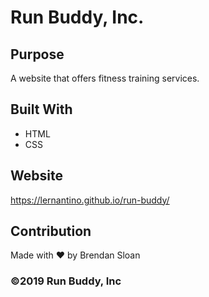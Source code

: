 # Run Buddy, Inc.
## Purpose
A website that offers fitness training services.

## Built With
* HTML
* CSS

## Website
https://lernantino.github.io/run-buddy/

## Contribution
Made with ❤️ by Brendan Sloan

### ©️2019 Run Buddy, Inc 
